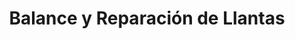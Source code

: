 ---
title: "Balance y Reparación de Llantas"
url: /ciudad-de-panama/balance-y-reparacion-de-llantas/
shop: reparación de automóviles
---